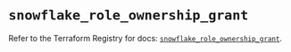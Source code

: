 # `snowflake_role_ownership_grant`

Refer to the Terraform Registry for docs: [`snowflake_role_ownership_grant`](https://registry.terraform.io/providers/snowflake-labs/snowflake/0.87.1/docs/resources/role_ownership_grant).
